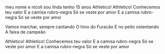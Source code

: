 meu nome e nicoli sou linda
tenho 15 anos
Athletico! Athletico!
Conhecemos teu valor
E a camisa rubro-negra
Só se veste por amor
E a camisa rubro-negra
Só se veste por amor

Vamos marchar, sempre cantando
O hino do Furacão
E no peito ostentando
A faixa de campeão

Athletico! Athletico!
Conhecemos teu valor
E a camisa rubro-negra
Só se veste por amor
E a camisa rubro-negra
Só se veste por amor
